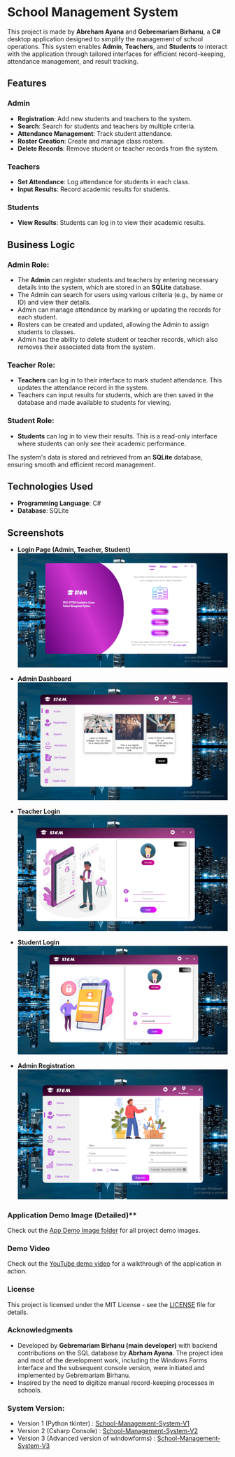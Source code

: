 # School Management System

This project is made by **Abreham Ayana** and **Gebremariam Birhanu**, a **C#** desktop application designed to simplify the management of school operations. This system enables **Admin**, **Teachers**, and **Students** to interact with the application through tailored interfaces for efficient record-keeping, attendance management, and result tracking.

## Features

### Admin
- **Registration**: Add new students and teachers to the system.
- **Search**: Search for students and teachers by multiple criteria.
- **Attendance Management**: Track student attendance.
- **Roster Creation**: Create and manage class rosters.
- **Delete Records**: Remove student or teacher records from the system.

### Teachers
- **Set Attendance**: Log attendance for students in each class.
- **Input Results**: Record academic results for students.

### Students
- **View Results**: Students can log in to view their academic results.

## Business Logic

### Admin Role:
- The **Admin** can register students and teachers by entering necessary details into the system, which are stored in an **SQLite** database.
- The Admin can search for users using various criteria (e.g., by name or ID) and view their details.
- Admin can manage attendance by marking or updating the records for each student.
- Rosters can be created and updated, allowing the Admin to assign students to classes.
- Admin has the ability to delete student or teacher records, which also removes their associated data from the system.

### Teacher Role:
- **Teachers** can log in to their interface to mark student attendance. This updates the attendance record in the system.
- Teachers can input results for students, which are then saved in the database and made available to students for viewing.

### Student Role:
- **Students** can log in to view their results. This is a read-only interface where students can only see their academic performance.

The system's data is stored and retrieved from an **SQLite** database, ensuring smooth and efficient record management.

## Technologies Used
- **Programming Language**: C#
- **Database**: SQLite

## Screenshots
- **Login Page (Admin, Teacher, Student)**  
  ![Login Page](App%20Demo%20Image/2.%20home%20page.PNG)

- **Admin Dashboard**  
  ![Admin Dashboard](App%20Demo%20Image/6.%20Admin%20Home.PNG)

- **Teacher Login**  
   ![Admin Dashboard](App%20Demo%20Image/18.%20Techer's%20Log%20in.PNG)

- **Student Login**  
  ![Student View](App%20Demo%20Image/23.%20Student's%20Login.PNG)
  
- **Admin Registration**  
  ![Student View](App%20Demo%20Image/7.%20Registration.PNG)


### Application Demo Image (Detailed)**

  Check out the [App Demo Image folder](https://github.com/Gebre-Git/School-Management-System/blob/main/App%20Demo%20Image) for all project demo images.
  
### Demo Video

  Check out the [YouTube demo video](https://youtu.be/Yds1RuJ_J70?t=92) for a walkthrough of the application in action.

### License

  This project is licensed under the MIT License - see the [LICENSE](LICENSE) file for details.
  
### Acknowledgments

- Developed by **Gebremariam Birhanu (main developer)** with backend contributions on the SQL database by **Abrham Ayana**.
  The project idea and most of the development work, including the Windows Forms interface and the subsequent console version,
  were initiated and implemented by Gebremariam Birhanu.
- Inspired by the need to digitize manual record-keeping processes in schools.

### System Version:
- Version 1 (Python tkinter) : [School-Management-System-V1](https://github.com/Gebre-Git/School-Management-System-V1)
- Version 2 (Csharp Console) : [School-Management-System-V2](https://github.com/Gebre-Git/School-Management-System-V2)
- Version 3 (Advanced version of windowforms) : [School-Management-System-V3](https://github.com/Gebre-Git/School-Management-System-V3)  

